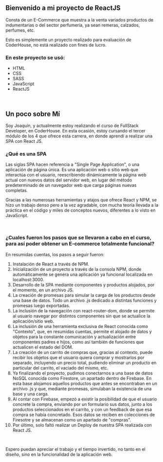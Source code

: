 <h2>Bienvenido a mi proyecto de ReactJS</h2>
<p>Consta de un E-Commerce que muestra a la venta variados productos de indumentarias o del sector perfumería, ya sean remeras, calzados, perfumes, etc.</p>
<p>Esto es simplemente un proyecto realizado para evaluación de CoderHouse, no está realizado con fines de lucro.</p>

<div>
    <h3>En este proyecto se usó:</h3>
    <ul>
        <li>HTML</li>
        <li>CSS</li>
        <li>SASS</li>
        <li>JavaScript</li>
        <li>ReactJS</li>
    </ul>
</div>
<br>
<h2> Un poco sobre Mí </h2>
<p>Soy Joaquín, y actualmente estoy realizando el curso de FullStack Developer, en CoderHouse. En esta ocasión, estoy cursando el tercer módulo de los 4 que ofrece esta carrera, en donde aprendí a realizar una SPA con React JS.</p>
<h3>¿Qué es una SPA</h3>
<p>Las siglas SPA hacen referencia a "Single Page Application", o una aplicación de página única. Es una aplicación web o sitio web que interactúa con el usuario, reescribiendo dinámicamente la página web actual con nuevos datos del servidor web, en lugar del método predeterminado de un navegador web que carga páginas nuevas completas.</p>
<p>Gracias a las numerosas herramientas y atajos que ofrece React y NPM, se hizo un trabajo denso pero a la vez agradable, con mucha teoría llevada a la práctica en el código y miles de conceptos nuevos, diferentes a lo visto en JavaScript.</p>
<br>
<h3>¿Cuales fueron los pasos que se llevaron a cabo en el curso, para así poder obtener un E-commerce totalmente funcional?</h3>
<p>En resumidas cuentas, los pasos a seguir fueron:</p>
<ol>
    <li>Instalación de React a través de NPM.</li>
    <li>Inicialización de un proyecto a través de la consola NPM, donde automáticamente se genera una aplicación ya funcional localizada en localhost:3000.</li>
    <li>Desarrollo de la SPA mediante componentes y productos alojados, por el momento, en un archivo JS.</li>
    <li>La creación de promesas para simular la carga de los productos desde una base de datos. Todo un archivo .js dedicado a distintas funciones y promesas luego exportadas.</li>
    <li>La inclusión de la navegación con react-router-dom, donde se permite al usuario navegar por distintos componentes sin que se actualice la aplicación/sitio web.</li>
    <li>La inclusión de una herramienta exclusiva de React conocida como "Contexto", que, en resumidas cuentas, permite el alojado de datos y objetos para la constante comunicación y actualización entre componentes padres e hijos, como así también de funciones que actualicen el estado del DOM.</li>
    <li>La creación de un carrito de compras que, gracias al contexto, puede recibir los objetos que el usuario quiera comprar y mostrarlos por separado, incluyendo un precio total, pudiendo eliminar un producto en particular del carrito, el vaciado del mismo, etc.</li>
    <li>Ya finalizando el proyecto, pudimos conectarnos a una base de datos NoSQL conocida como Firestore, un apartado dentro de Firebase. En esta base alojamos aquellos productos que antes se encontraban en un archivo .js y que, mediante promesas, simulaban la existencia de una base y una carga.</li>
    <li>Al contar con Firebase, empezó a existir la posibilidad de que el usuario concrete la compra, enviando por un formulario sus datos, junto a los productos seleccionados en el carrito, y con un feedback de que esa compra se había concretado. Esos datos se reciben en colecciones de Firesotre y se almacenan como un apartado de "compras".</li>
    <li>Por último, solo faltó realizar un Deploy de nuestra SPA realizada con React JS.</li>
</ol>
<br>
<p>Espero puedan apreciar el trabajo y el tiempo invertido, no tanto en el diseño, sino en la funcionalidad de la aplicación web.</p>

